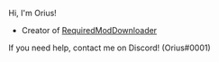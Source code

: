 Hi, I'm Orius!
- Creator of [RequiredModDownloader](https://github.com/ItsOrius/RequiredModDownloader)

If you need help, contact me on Discord! (Orius#0001)
